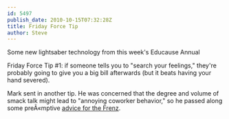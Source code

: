 ```yaml
---
id: 5497
publish_date: 2010-10-15T07:32:28Z
title: Friday Force Tip
author: Steve
---
```

  
Some new lightsaber technology from this week's Educause Annual

Friday Force Tip #1: if someone tells you to "search your feelings," they're probably going to give you a big bill afterwards (but it beats having your hand severed).

Mark sent in another tip. He was concerned that the degree and volume of smack talk might lead to "annoying coworker behavior," so he passed along some preÃ«mptive [advice for the Frenz](http://www.cnn.com/2010/LIVING/10/14/cb.annoying.coworker.behavior/index.html).